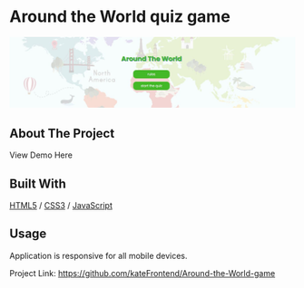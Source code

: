 <div>
  <h1>Around the World quiz game</h1> 
  <img src="image/cover-quiz.JPG" alt="Quiz game" width="auto">
</div>

<!-- ABOUT THE PROJECT -->
## About The Project
<p></p>
<p></p>

  <p>
 <a https://around-the-world-app.glitch.me/">View Demo Here</a>
  </p>

## Built With

[HTML5](https://www.w3schools.com/html/) / [CSS3](https://www.w3schools.com/css/) / [JavaScript](https://www.w3schools.com/js/)
 
<!-- USAGE EXAMPLES -->
## Usage

<p></p>
<p></p>
<p></p>
<p>Application is responsive for all mobile devices.</p>


Project Link: https://github.com/kateFrontend/Around-the-World-game
